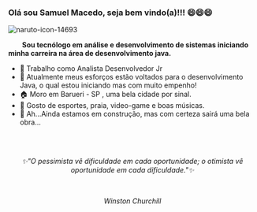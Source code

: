 ### Olá sou Samuel Macedo, seja bem vindo(a)!!!  😄😄😄 

![naruto-icon-14693](https://user-images.githubusercontent.com/59769434/104082140-627a4000-5212-11eb-9bcd-90ca4f3a7f9f.png)

<p>&emsp;&emsp;<strong>Sou tecnólogo em análise e desenvolvimento de sistemas iniciando minha carreira na área de desenvolvimento java.</strong></p>


-  🏢 Trabalho como Analista Desenvolvedor Jr 
-  💪 Atualmente meus esforços estão voltados para o desenvolvimento Java, o qual estou iniciando mas com muito empenho! 
-  🏠 Moro em Barueri - SP , uma bela cidade por sinal.
-  🤔 Gosto de esportes, praia, video-game e boas músicas. 
-  🚧 Ah...Ainda estamos em construção, mas com certeza sairá uma bela obra...




<br>
<br>
<p align="center"><i>✨"O pessimista vê dificuldade em cada oportunidade; o otimista vê oportunidade em cada dificuldade."✨<i></p><br>
 <p align="center">Winston Churchill</p>

